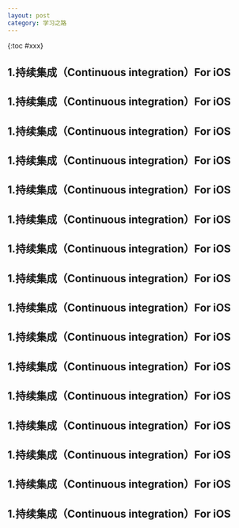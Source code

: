 ```yaml
---
layout: post
category: 学习之路
---
```


{:toc #xxx}

## 1.持续集成（Continuous integration）For iOS

## 1.持续集成（Continuous integration）For iOS

## 1.持续集成（Continuous integration）For iOS

## 1.持续集成（Continuous integration）For iOS

## 1.持续集成（Continuous integration）For iOS

## 1.持续集成（Continuous integration）For iOS

## 1.持续集成（Continuous integration）For iOS

## 1.持续集成（Continuous integration）For iOS

## 1.持续集成（Continuous integration）For iOS

## 1.持续集成（Continuous integration）For iOS

## 1.持续集成（Continuous integration）For iOS

## 1.持续集成（Continuous integration）For iOS

## 1.持续集成（Continuous integration）For iOS

## 1.持续集成（Continuous integration）For iOS

## 1.持续集成（Continuous integration）For iOS

## 1.持续集成（Continuous integration）For iOS




